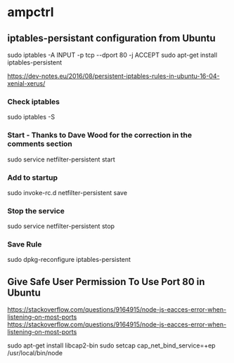 # ampctrl

## iptables-persistant configuration from Ubuntu

sudo iptables -A INPUT -p tcp --dport 80 -j ACCEPT
sudo apt-get install iptables-persistent


https://dev-notes.eu/2016/08/persistent-iptables-rules-in-ubuntu-16-04-xenial-xerus/

### Check iptables
sudo iptables -S

### Start - Thanks to Dave Wood for the correction in the comments section
sudo service netfilter-persistent start

### Add to startup
sudo invoke-rc.d netfilter-persistent save

### Stop the service
sudo service netfilter-persistent stop

### Save Rule
sudo dpkg-reconfigure iptables-persistent


## Give Safe User Permission To Use Port 80 in Ubuntu

https://stackoverflow.com/questions/9164915/node-js-eacces-error-when-listening-on-most-ports
https://stackoverflow.com/questions/9164915/node-js-eacces-error-when-listening-on-most-ports

sudo apt-get install libcap2-bin
sudo setcap cap_net_bind_service=+ep /usr/local/bin/node